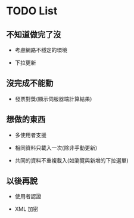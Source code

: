 TODO List
=========

## 不知道做完了沒

* 考慮網路不穩定的環境

* 下拉更新

## 沒完成不能動

* 發票對獎(顯示伺服器端計算結果)

## 想做的東西

* 多使用者支援

* 相同資料只載入一次(除非手動更新)

* 共同的資料不重複載入(如瀏覽與新增的下拉選單)

## 以後再說

* 使用者認證

* XML 加密